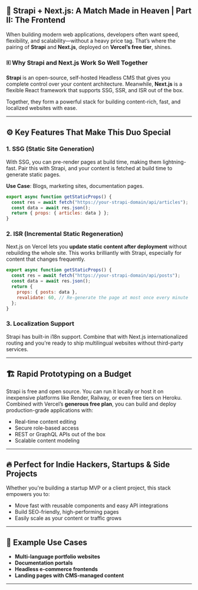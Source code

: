 ## 🚀 Strapi + Next.js: A Match Made in Heaven | Part II: The Frontend

When building modern web applications, developers often want speed, flexibility, and scalability—without a heavy price tag. That’s where the pairing of **Strapi** and **Next.js**, deployed on **Vercel’s free tier**, shines.

### 🗉️ Why Strapi and Next.js Work So Well Together

**Strapi** is an open-source, self-hosted Headless CMS that gives you complete control over your content architecture. Meanwhile, **Next.js** is a flexible React framework that supports SSG, SSR, and ISR out of the box.

Together, they form a powerful stack for building content-rich, fast, and localized websites with ease.

---

## ⚙️ Key Features That Make This Duo Special

### 1. **SSG (Static Site Generation)**

With SSG, you can pre-render pages at build time, making them lightning-fast. Pair this with Strapi, and your content is fetched at build time to generate static pages.

**Use Case**: Blogs, marketing sites, documentation pages.

```js
export async function getStaticProps() {
  const res = await fetch("https://your-strapi-domain/api/articles");
  const data = await res.json();
  return { props: { articles: data } };
}
```

### 2. **ISR (Incremental Static Regeneration)**

Next.js on Vercel lets you **update static content after deployment** without rebuilding the whole site. This works brilliantly with Strapi, especially for content that changes frequently.

```js
export async function getStaticProps() {
  const res = await fetch("https://your-strapi-domain/api/posts");
  const data = await res.json();
  return {
    props: { posts: data },
    revalidate: 60, // Re-generate the page at most once every minute
  };
}
```

### 3. **Localization Support**

Strapi has built-in i18n support. Combine that with Next.js internationalized routing and you're ready to ship multilingual websites without third-party services.

---

## 🏗️ Rapid Prototyping on a Budget

Strapi is free and open source. You can run it locally or host it on inexpensive platforms like Render, Railway, or even free tiers on Heroku. Combined with Vercel’s **generous free plan**, you can build and deploy production-grade applications with:

- Real-time content editing
- Secure role-based access
- REST or GraphQL APIs out of the box
- Scalable content modeling

---

## 🔥 Perfect for Indie Hackers, Startups & Side Projects

Whether you're building a startup MVP or a client project, this stack empowers you to:

- Move fast with reusable components and easy API integrations
- Build SEO-friendly, high-performing pages
- Easily scale as your content or traffic grows

---

## 🧪 Example Use Cases

- **Multi-language portfolio websites**
- **Documentation portals**
- **Headless e-commerce frontends**
- **Landing pages with CMS-managed content**

---
<!--stackedit_data:
eyJoaXN0b3J5IjpbMjE5OTI2MjI2XX0=
-->